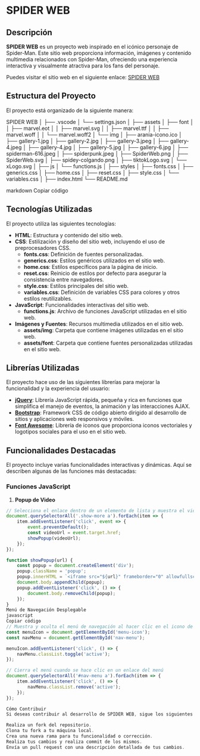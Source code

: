 # SPIDER WEB

## Descripción

**SPIDER WEB** es un proyecto web inspirado en el icónico personaje de Spider-Man. Este sitio web proporciona información, imágenes y contenido multimedia relacionados con Spider-Man, ofreciendo una experiencia interactiva y visualmente atractiva para los fans del personaje. 

Puedes visitar el sitio web en el siguiente enlace: [SPIDER WEB](https://suarezhd.github.io/)

## Estructura del Proyecto

El proyecto está organizado de la siguiente manera:

SPIDER WEB
│
├── .vscode
│ └── settings.json
│
├── assets
│ ├── font
│ │ ├── marvel.eot
│ │ ├── marvel.svg
│ │ ├── marvel.ttf
│ │ ├── marvel.woff
│ │ └── marvel.woff2
│ └── img
│ ├── arania-icono.ico
│ ├── gallery-1.jpg
│ ├── gallery-2.jpg
│ ├── gallery-3.jpeg
│ ├── gallery-4.jpeg
│ ├── gallery-4.jpg
│ ├── gallery-5.jpg
│ ├── gallery-6.jpg
│ ├── spiderman-616.jpeg
│ ├── spiderpunk.jpeg
│ ├── SpiderWeb.png
│ ├── SpiderWeb.svg
│ ├── spidey-colgando.png
│ ├── tiktokLogo.svg
│ └── xLogo.svg
│
├── js
│ └── functions.js
│
├── styles
│ ├── fonts.css
│ ├── generics.css
│ ├── home.css
│ ├── reset.css
│ ├── style.css
│ └── variables.css
│
├── index.html
└── README.md

markdown
Copiar código

## Tecnologías Utilizadas

El proyecto utiliza las siguientes tecnologías:

- **HTML**: Estructura y contenido del sitio web.
- **CSS**: Estilización y diseño del sitio web, incluyendo el uso de preprocesadores CSS.
  - **fonts.css**: Definición de fuentes personalizadas.
  - **generics.css**: Estilos genéricos utilizados en el sitio web.
  - **home.css**: Estilos específicos para la página de inicio.
  - **reset.css**: Reinicio de estilos por defecto para asegurar la consistencia entre navegadores.
  - **style.css**: Estilos principales del sitio web.
  - **variables.css**: Definición de variables CSS para colores y otros estilos reutilizables.
- **JavaScript**: Funcionalidades interactivas del sitio web.
  - **functions.js**: Archivo de funciones JavaScript utilizadas en el sitio web.
- **Imágenes y Fuentes**: Recursos multimedia utilizados en el sitio web.
  - **assets/img**: Carpeta que contiene imágenes utilizadas en el sitio web.
  - **assets/font**: Carpeta que contiene fuentes personalizadas utilizadas en el sitio web.

## Librerías Utilizadas

El proyecto hace uso de las siguientes librerías para mejorar la funcionalidad y la experiencia del usuario:

- **[jQuery](https://jquery.com/)**: Librería JavaScript rápida, pequeña y rica en funciones que simplifica el manejo de eventos, la animación y las interacciones AJAX.
- **[Bootstrap](https://getbootstrap.com/)**: Framework CSS de código abierto dirigido al desarrollo de sitios y aplicaciones web responsivos y móviles.
- **[Font Awesome](https://fontawesome.com/)**: Librería de iconos que proporciona iconos vectoriales y logotipos sociales para el uso en el sitio web.

## Funcionalidades Destacadas

El proyecto incluye varias funcionalidades interactivas y dinámicas. Aquí se describen algunas de las funciones más destacadas:

### Funciones JavaScript

1. **Popup de Video**

```javascript
// Selecciona el enlace dentro de un elemento de lista y muestra el video en una ventana emergente (popup)
document.querySelectorAll('.show-more a').forEach(item => {
    item.addEventListener('click', event => {
        event.preventDefault();
        const videoUrl = event.target.href;
        showPopup(videoUrl);
    });
});

function showPopup(url) {
    const popup = document.createElement('div');
    popup.className = 'popup';
    popup.innerHTML = `<iframe src="${url}" frameborder="0" allowfullscreen></iframe>`;
    document.body.appendChild(popup);
    popup.addEventListener('click', () => {
        document.body.removeChild(popup);
    });
}
Menú de Navegación Desplegable
javascript
Copiar código
// Muestra y oculta el menú de navegación al hacer clic en el icono de hamburguesa
const menuIcon = document.getElementById('menu-icon');
const navMenu = document.getElementById('nav-menu');

menuIcon.addEventListener('click', () => {
    navMenu.classList.toggle('active');
});

// Cierra el menú cuando se hace clic en un enlace del menú
document.querySelectorAll('#nav-menu a').forEach(item => {
    item.addEventListener('click', () => {
        navMenu.classList.remove('active');
    });
});

Cómo Contribuir
Si deseas contribuir al desarrollo de SPIDER WEB, sigue los siguientes pasos:

Realiza un fork del repositorio.
Clona tu fork a tu máquina local.
Crea una nueva rama para tu funcionalidad o corrección.
Realiza tus cambios y realiza commit de los mismos.
Envía un pull request con una descripción detallada de tus cambios.
